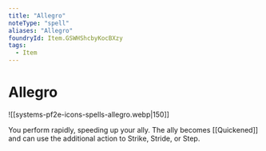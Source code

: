 ```yaml
---
title: "Allegro"
noteType: "spell"
aliases: "Allegro"
foundryId: Item.GSWHShcbyKocBXzy
tags:
  - Item
---
```


# Allegro
![[systems-pf2e-icons-spells-allegro.webp|150]]

You perform rapidly, speeding up your ally. The ally becomes [[Quickened]] and can use the additional action to Strike, Stride, or Step.
